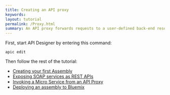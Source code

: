 ```yaml
---
title: Creating an API proxy
keywords:
layout: tutorial
permalink: /Proxy.html
summary: An API proxy forwards requests to a user-defined back-end resource and relays responses back to the calling application.
---
```


First, start API Designer by entering this command:

```
apic edit
```

Then follow the rest of the tutorial:

- [Creating your first Assembly](First-assembly.html)
- [Exposing SOAP services as REST APIs](Exposing-SOAP-services.html)
- [Invoking a Micro Service from an API Proxy](Invoking-ms-from-proxy.html)
- [Deploying an assembly to Bluemix](Deploying-assembly-to-bm.html)

